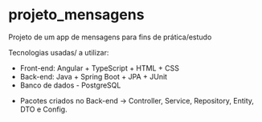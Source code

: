# projeto_mensagens
Projeto de um app de mensagens para fins de prática/estudo

Tecnologias usadas/ a utilizar: 
- Front-end: Angular + TypeScript + HTML + CSS  
- Back-end: Java + Spring Boot + JPA + JUnit
- Banco de dados - PostgreSQL

* Pacotes criados no Back-end -> Controller, Service, Repository, Entity, DTO e Config.
